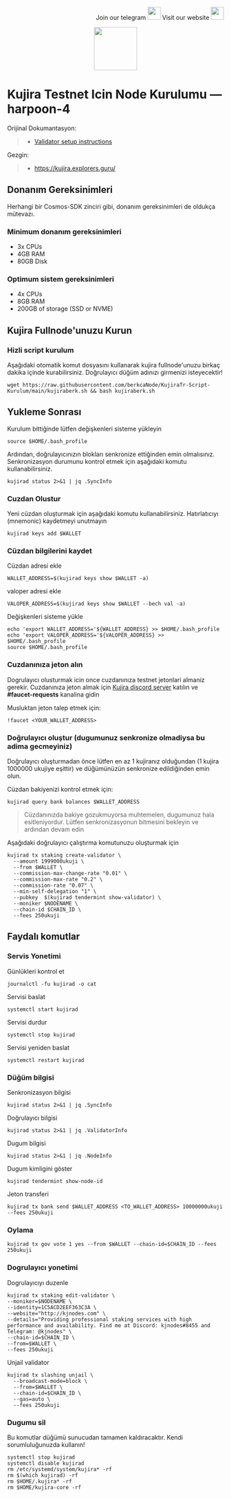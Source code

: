 <p style="font-size:14px" align="right">
Join our telegram <a href="https://t.me/berkcak" target="_blank"><img src="https://user-images.githubusercontent.com/50621007/168689534-796f181e-3e4c-43a5-8183-9888fc92cfa7.png" width="30"/></a>
Visit our website <a href="https://blue.kujira.app//" target="_blank"><img src="https://user-images.githubusercontent.com/50621007/168689709-7e537ca6-b6b8-4adc-9bd0-186ea4ea4aed.png" width="30"/></a>
</p>

<p align="center">
  <img height="100" height="auto" src="https://user-images.githubusercontent.com/50621007/172356220-b8326ceb-9950-4226-b66e-da69099aaf6e.png">
</p>

# Kujira Testnet Icin Node Kurulumu — harpoon-4

Orijinal Dokumantasyon:
>- [Validator setup instructions](https://docs.kujira.app/run-a-node)

Gezgin:
>-  https://kujira.explorers.guru/


## Donanım Gereksinimleri
Herhangi bir Cosmos-SDK zinciri gibi, donanım gereksinimleri de oldukça mütevazı.


### Minimum donanım gereksinimleri
 - 3x CPUs
 - 4GB RAM
 - 80GB Disk
 
### Optimum sistem gereksinimleri
 - 4x CPUs
 - 8GB RAM
 - 200GB of storage (SSD or NVME)
 
## Kujira Fullnode'unuzu Kurun
### Hizli script kurulum
Aşağıdaki otomatik komut dosyasını kullanarak kujira fullnode'unuzu birkaç dakika içinde kurabilirsiniz. Doğrulayıcı düğüm adınızı girmenizi isteyecektir!
```
wget https://raw.githubusercontent.com/berkcaNode/KujiraTr-Script-Kurulum/main/kujiraberk.sh && bash kujiraberk.sh
```

## Yukleme Sonrası

Kurulum bittiğinde lütfen değişkenleri sisteme yükleyin
```
source $HOME/.bash_profile
```

Ardından, doğrulayıcınızın blokları senkronize ettiğinden emin olmalısınız. Senkronizasyon durumunu kontrol etmek için aşağıdaki komutu kullanabilirsiniz.
```
kujirad status 2>&1 | jq .SyncInfo
```

### Cuzdan Olustur
Yeni cüzdan oluşturmak için aşağıdaki komutu kullanabilirsiniz. Hatırlatıcıyı (mnemonic) kaydetmeyi unutmayın
```
kujirad keys add $WALLET
```

### Cüzdan bilgilerini kaydet

Cüzdan adresi ekle
```
WALLET_ADDRESS=$(kujirad keys show $WALLET -a)
```

valoper adresi ekle
```
VALOPER_ADDRESS=$(kujirad keys show $WALLET --bech val -a)
```

Değişkenleri sisteme yükle
```
echo 'export WALLET_ADDRESS='${WALLET_ADDRESS} >> $HOME/.bash_profile
echo 'export VALOPER_ADDRESS='${VALOPER_ADDRESS} >> $HOME/.bash_profile
source $HOME/.bash_profile
```

### Cuzdanınıza jeton alın
Dogrulayıcı olusturmak icin once cuzdanınıza testnet jetonlari almaniz gerekir.
Cuzdanınıza jeton almak için [Kujira discord server](https://discord.gg/TdQEj2Jy) katılın ve **#faucet-requests** kanalina gidin

Musluktan jeton talep etmek için:
```
!faucet <YOUR_WALLET_ADDRESS>
```

### Doğrulayıcı oluştur (dugumunuz senkronize olmadiysa bu adima gecmeyiniz)

Doğrulayıcı oluşturmadan önce lütfen en az 1 kujiranız olduğundan (1 kujira 1000000 ukujiye eşittir) ve düğümünüzün senkronize edildiğinden emin olun.

Cüzdan bakiyenizi kontrol etmek için:

```
kujirad query bank balances $WALLET_ADDRESS
```
> Cüzdanınızda bakiye gozukmuyorsa muhtemelen, dugumunuz hala esitleniyordur. Lütfen senkronizasyonun bitmesini bekleyin ve ardından devam edin

Aşağıdaki doğrulayıcı çalıştırma komutunuzu oluşturmak için

```
kujirad tx staking create-validator \
  --amount 1999000ukuji \
  --from $WALLET \
  --commission-max-change-rate "0.01" \
  --commission-max-rate "0.2" \
  --commission-rate "0.07" \
  --min-self-delegation "1" \
  --pubkey  $(kujirad tendermint show-validator) \
  --moniker $NODENAME \
  --chain-id $CHAIN_ID \
  --fees 250ukuji
```


## Faydalı komutlar

### Servis Yonetimi

Günlükleri kontrol et

```
journalctl -fu kujirad -o cat
```

Servisi baslat

```
systemctl start kujirad
```

Servisi durdur
```
systemctl stop kujirad
```

Servisi yeniden baslat
```
systemctl restart kujirad
```

### Düğüm bilgisi

Senkronizasyon bilgisi
```
kujirad status 2>&1 | jq .SyncInfo
```

Doğrulayıcı bilgisi
```
kujirad status 2>&1 | jq .ValidatorInfo
```

Dugum bilgisi
```
kujirad status 2>&1 | jq .NodeInfo
```

Dugum kimligini göster
```
kujirad tendermint show-node-id
```

Jeton transferi
```
kujirad tx bank send $WALLET_ADDRESS <TO_WALLET_ADDRESS> 10000000ukuji --fees 250ukuji
```

### Oylama
```
kujirad tx gov vote 1 yes --from $WALLET --chain-id=$CHAIN_ID --fees 250ukuji
```



### Dogrulayıcı yonetimi
Dogrulayıcıyı duzenle
```
kujirad tx staking edit-validator \
--moniker=$NODENAME \
--identity=1C5ACD2EEF363C3A \
--website="http://kjnodes.com" \
--details="Providing professional staking services with high performance and availability. Find me at Discord: kjnodes#8455 and Telegram: @kjnodes" \
--chain-id=$CHAIN_ID \
--from=$WALLET \
--fees 250ukuji
```

Unjail validator
```
kujirad tx slashing unjail \
  --broadcast-mode=block \
  --from=$WALLET \
  --chain-id=$CHAIN_ID \
  --gas=auto \
  --fees 250ukuji
```

### Dugumu sil
Bu komutlar düğümü sunucudan tamamen kaldıracaktır. Kendi sorumluluğunuzda kullanın!

```
systemctl stop kujirad
systemctl disable kujirad
rm /etc/systemd/system/kujira* -rf
rm $(which kujirad) -rf
rm $HOME/.kujira* -rf
rm $HOME/kujira-core -rf
```
